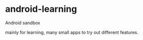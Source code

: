 android-learning
================

Android sandbox

mainly for learning, many small apps to try out different features.

